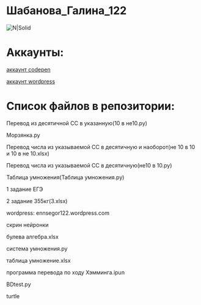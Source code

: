 # Шабанова_Галина_122
![N|Solid](https://scientificrussia.ru/images/b/teb-full.jpg)
# Аккаунты:


[аккаунт codepen](https://codepen.io/Galua122)


[аккаунт wordpress](https://wordpress.com/home/reallife979489743.wordpress.com)
 
 
# Список файлов в репозитории:


Перевод из десятичной СС в указанную(10 в не10.py)


Морзянка.py


Перевод числа из указываемой СС в десятичную и наоборот(не 10 в 10 и 10 в не 10.xlsx)


Перевод числа из указываемой СС в десятичную(не10 в 10.py)


Таблица умножения(Таблица умножения.py)


1 задание ЕГЭ


2 задание 355кг(3.xlsx)


wordpress: ennsegor122.wordpress.com


скрин нейронки


булева алгебра.xlsx


система умножения.py


таблица умножение.xlsx


программа перевода по ходу Хэмминга.ipun


BDtest.py


turtle

